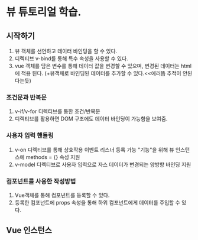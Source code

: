 # 뷰 튜토리얼 학습.
## 시작하기
1. 뷰 객체를 선언하고 데이터 바인딩을 할 수 있다.
2. 디렉티브 v-bind를 통해 특수 속성을 사용할 수 있다.
3. vue 객체를 담은 변수를 통해 데이터 값을 변경할 수 있으며, 변경된 데이터는 html에 적용 된다. (+뷰객체로 바인딩된 데이터를 추가할 수 있다.<<에러뜸 추적이 안된다는듯)

### 조건문과 반복문
1. v-if/v-for 디렉티브를 통한 조건/반복문
2. 디렉티브를 활용하면 DOM 구조에도 데이터 바인딩이 가능함을 보여줌.

### 사용자 입력 핸들링
1. v-on 디렉티브를 통해 상호작용 이벤트 리스너 등록 가능 "기능"을 위해 뷰 인스턴스에 methods = {} 속성 지원
2. v-model 디렉티브로 사용자 입력으로 자스 데이터가 변경되는 양방향 바인딩 지원


### 컴포넌트를 사용한 작성방법
1. Vue객체를 통해 컴포넌트를 등록할 수 있다.
2. 등록한 컴포넌트에 props 속성을 통해 하위 컴포넌트에게 데이터를 주입할 수 있다.

## Vue 인스턴스
